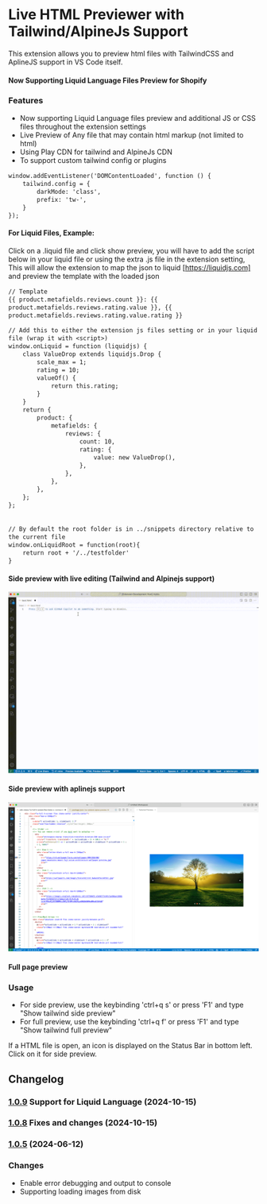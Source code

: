 # Live HTML Previewer with Tailwind/AlpineJs Support

This extension allows you to preview html files with TailwindCSS and AplineJS support in VS Code itself.

#### Now Supporting Liquid Language Files Preview for Shopify

### Features

-   Now supporting Liquid Language files preview and additional JS or CSS files throughout the extension settings
-   Live Preview of Any file that may contain html markup (not limited to html)
-   Using Play CDN for tailwind and AlpineJs CDN
-   To support custom tailwind config or plugins

```
window.addEventListener('DOMContentLoaded', function () {
    tailwind.config = {
        darkMode: 'class',
        prefix: 'tw-',
    }
});
```

#### For Liquid Files, Example:

Click on a .liquid file and click show preview, you will have to add the script below in your liquid file or using the extra .js file in the extension setting, This will allow the extension to map the json to liquid [https://liquidjs.com] and preview the template with the loaded json

```
// Template
{{ product.metafields.reviews.count }}: {{ product.metafields.reviews.rating.value }}, {{ product.metafields.reviews.rating.value.rating }}
```

```
// Add this to either the extension js files setting or in your liquid file (wrap it with <script>)
window.onLiquid = function (liquidjs) {
    class ValueDrop extends liquidjs.Drop {
        scale_max = 1;
        rating = 10;
        valueOf() {
            return this.rating;
        }
    }
    return {
        product: {
            metafields: {
                reviews: {
                    count: 10,
                    rating: {
                        value: new ValueDrop(),
                    },
                },
            },
        },
    };
};


// By default the root folder is in ../snippets directory relative to the current file
window.onLiquidRoot = function(root){
    return root + '/../testfolder'
}

```

#### Side preview with live editing (Tailwind and Alpinejs support)

![IDE](resources/preview.gif)

#### Side preview with aplinejs support

![IDE](resources/screenshot.png)

#### Full page preview

### Usage

-   For side preview, use the keybinding 'ctrl+q s' or press 'F1' and type "Show tailwind side preview"
-   For full preview, use the keybinding 'ctrl+q f' or press 'F1' and type "Show tailwind full preview"

If a HTML file is open, an icon is displayed on the Status Bar in bottom left. Click on it for side preview.

## Changelog

### [1.0.9](https://github.com/n-for-all/live-tailwind-alpine-preview) Support for Liquid Language (2024-10-15)

### [1.0.8](https://github.com/n-for-all/live-tailwind-alpine-preview) Fixes and changes (2024-10-15)

### [1.0.5](https://github.com/n-for-all/live-tailwind-alpine-preview) (2024-06-12)

### Changes

-   Enable error debugging and output to console
-   Supporting loading images from disk
